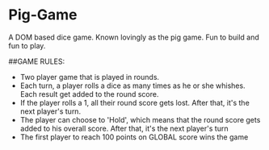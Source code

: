 # Pig-Game
A DOM based dice game.
Known lovingly as the pig game. Fun to build and fun to play.

##GAME RULES:

* Two player game that is played in rounds.
* Each turn, a player rolls a dice as many times as he or she whishes. Each result get added to the round score.
* If the player rolls a 1, all their round score gets lost. After that, it's the next player's turn.
* The player can choose to 'Hold', which means that the round score gets added to his overall score. After that, it's the next player's turn
* The first player to reach 100 points on GLOBAL score wins the game


